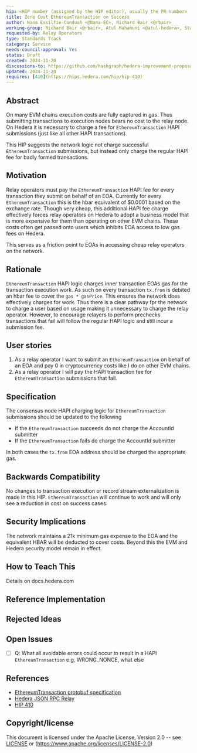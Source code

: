 ```yaml
---
hip: <HIP number (assigned by the HIP editor), usually the PR number>
title: Zero Cost EthereumTransaction on Success
author: Nana Essilfie-Conduah <@Nana-EC>, Richard Bair <@rbair>
working-group: Richard Bair <@rbair>, Atul Mahamuni <@atul-hedera>, Stanimir Stoyanov <stanimir.stoyanov@limechain.tech>
requested-by: Relay Operators
type: Standards Track
category: Service
needs-council-approval: Yes
status: Draft
created: 2024-11-20
discussions-to: https://github.com/hashgraph/hedera-improvement-proposal/discussions/1083
updated: 2024-11-20
requires: [410](https://hips.hedera.com/hip/hip-410)
---
```


## Abstract

On many EVM chains execution costs are fully captured in gas. Thus submitting transactions to execution nodes bears no
cost to the relay node. On Hedera it is necessary to charge a fee for `EthereumTransaction` HAPI submissions (just like
all other HAPI transactions).

This HIP suggests the network logic not charge successful `EthereumTransaction` submissions, but instead only charge the
regular HAPI fee for badly formed transactions.

## Motivation

Relay operators must pay the `EthereumTransaction` HAPI fee for every transaction they submit on behalf of an EOA.
Currently for every `EthereumTransaction` this is the hbar equivalent of $0.0001 based on the exchange rate.
Though very cheap, this additional HAPI fee charge effectively forces relay operators on Hedera to adopt a business
model that is more expensive for them than operating on other EVM chains. These costs often get passed onto users
which inhibits EOA access to low gas fees on Hedera.

This serves as a friction point to EOAs in accessing cheap relay operators on the network.

## Rationale

`EthereumTransaction` HAPI logic charges inner transaction EOAs gas for the transaction execution work.
As such on every transaction `tx.from` is debited an hbar fee to cover the `gas * gasPrice`.
This ensures the network does effectively charges for work.
Thus there is a clear pathway fpr the network to charge a user based on usage making it unnecessary to charge the
relay operator. However, to encourage relayers to perform prechecks transactions that fail will follow the regular
HAPI logic and still incur a submission fee.

## User stories

1. As a relay operator I want to submit an `EthereumTransaction` on behalf of an EOA and pay 0 in cryptocurrency costs
like I do on other EVM chains.
2. As a relay operator I will pay the HAPI transaction fee for `EthereumTransaction` submissions that fail.
  
## Specification

The consensus node HAPI charging logic for `EthereumTransaction` submissions should be updated to the following
- If the `EthereumTransaction` succeeds do not charge the AccountId submitter
- If the `EthereumTransaction` fails do charge the AccountId submitter

In both cases the `tx.from` EOA address should be charged the appropriate gas.

## Backwards Compatibility

No changes to transaction execution or record stream externalization is made in this HIP.
`EthereumTransaction` will continue to work and will only see a reduction in cost on success cases.

## Security Implications

The network maintains a 21k minimum gas expense to the EOA and the equivalent HBAR will be deducted to cover costs.
Beyond this the EVM and Hedera security model remain in effect.

## How to Teach This

Details on docs.hedera.com

## Reference Implementation

## Rejected Ideas


## Open Issues

- [ ] Q: What all avoidable errors could occur to result in a HAPI `EthereumTransaction` e.g. WRONG_NONCE, what else

## References

- [EthereumTransaction protobuf specification](https://github.com/hashgraph/hedera-protobufs/blob/main/services/ethereum_transaction.proto)
- [Hedera JSON RPC Relay](https://docs.hedera.com/hedera/core-concepts/smart-contracts/json-rpc-relay)
- [HIP 410](https://hips.hedera.com/hip/hip-410)

## Copyright/license

This document is licensed under the Apache License, Version 2.0 -- see [LICENSE](../LICENSE) or 
(https://www.apache.org/licenses/LICENSE-2.0)
